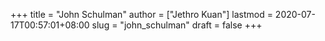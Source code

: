 +++
title = "John Schulman"
author = ["Jethro Kuan"]
lastmod = 2020-07-17T00:57:01+08:00
slug = "john_schulman"
draft = false
+++
